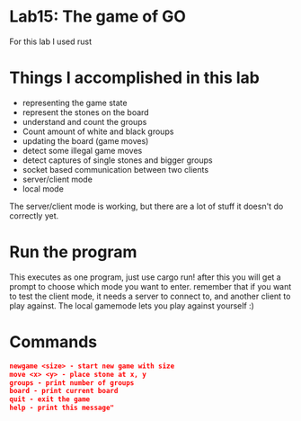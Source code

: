 # Lab15: The game of GO

For this lab I used rust

# Things I accomplished in this lab
* representing the game state
* represent the stones on the board
* understand and count the groups
* Count amount of white and black groups
* updating the board (game moves)
* detect some illegal game moves
* detect captures of single stones and bigger groups
* socket based communication between two clients
* server/client mode
* local mode

The server/client mode is working, but there are a lot of stuff it doesn't do correctly yet.

# Run the program
This executes as one program, just use cargo run!
after this you will get a prompt to choose which mode you want to enter.
remember that if you want to test the client mode, it needs a server to connect to, and another client to play against.
The local gamemode lets you play against yourself :)

# Commands
```json
newgame <size> - start new game with size
move <x> <y> - place stone at x, y
groups - print number of groups
board - print current board
quit - exit the game
help - print this message"
```
